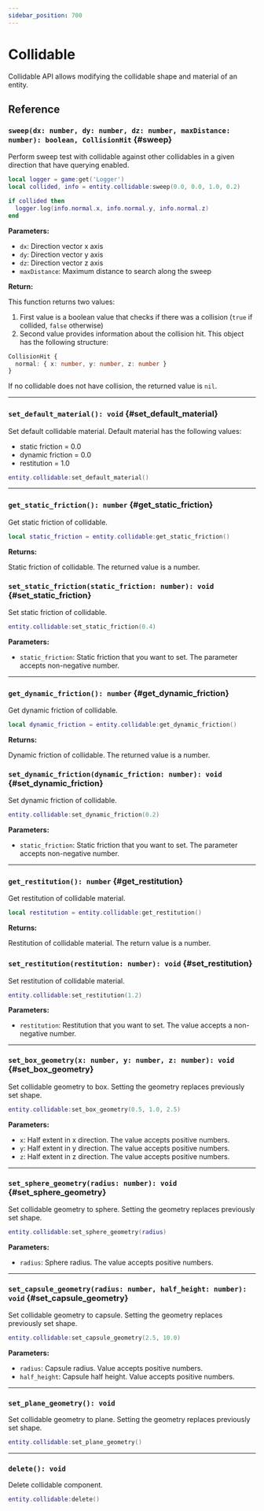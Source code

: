 ```yaml
---
sidebar_position: 700
---
```


# Collidable

Collidable API allows modifying the collidable shape and material of an entity.

## Reference

### `sweep(dx: number, dy: number, dz: number, maxDistance: number): boolean, CollisionHit` {#sweep}

Perform sweep test with collidable against other collidables in a given direction that have querying enabled.

```lua
local logger = game:get('Logger')
local collided, info = entity.collidable:sweep(0.0, 0.0, 1.0, 0.2)

if collided then
  logger.log(info.normal.x, info.normal.y, info.normal.z)
end
```

**Parameters:**

- `dx`: Direction vector x axis
- `dy`: Direction vector y axis
- `dz`: Direction vector z axis
- `maxDistance`: Maximum distance to search along the sweep

**Return:**

This function returns two values:

1. First value is a boolean value that checks if there was a collision (`true` if collided, `false` otherwise)
2. Second value provides information about the collision hit. This object has the following structure:

```ts
CollisionHit {
  normal: { x: number, y: number, z: number }
}
```

If no collidable does not have collision, the returned value is `nil`.

---

### `set_default_material(): void` {#set_default_material}

Set default collidable material. Default material has the following values:

- static friction = 0.0
- dynamic friction = 0.0
- restitution = 1.0

```lua
entity.collidable:set_default_material()
```

---

### `get_static_friction(): number` {#get_static_friction}

Get static friction of collidable.

```lua
local static_friction = entity.collidable:get_static_friction()
```

**Returns:**

Static friction of collidable. The returned value is a number.

### `set_static_friction(static_friction: number): void` {#set_static_friction}

Set static friction of collidable.

```lua
entity.collidable:set_static_friction(0.4)
```

**Parameters:**

- `static_friction`: Static friction that you want to set. The parameter accepts non-negative number.

---

### `get_dynamic_friction(): number` {#get_dynamic_friction}

Get dynamic friction of collidable.

```lua
local dynamic_friction = entity.collidable:get_dynamic_friction()
```

**Returns:**

Dynamic friction of collidable. The returned value is a number.

### `set_dynamic_friction(dynamic_friction: number): void` {#set_dynamic_friction}

Set dynamic friction of collidable.

```lua
entity.collidable:set_dynamic_friction(0.2)
```

**Parameters:**

- `static_friction`: Static friction that you want to set. The parameter accepts non-negative number.

---

### `get_restitution(): number` {#get_restitution}

Get restitution of collidable material.

```lua
local restitution = entity.collidable:get_restitution()
```

**Returns:**

Restitution of collidable material. The return value is a number.

### `set_restitution(restitution: number): void` {#set_restitution}

Set restitution of collidable material.

```lua
entity.collidable:set_restitution(1.2)
```

**Parameters:**

- `restitution`: Restitution that you want to set. The value accepts a non-negative number.

---

### `set_box_geometry(x: number, y: number, z: number): void` {#set_box_geometry}

Set collidable geometry to box. Setting the geometry replaces previously set shape.

```lua
entity.collidable:set_box_geometry(0.5, 1.0, 2.5)
```

**Parameters:**

- `x`: Half extent in x direction. The value accepts positive numbers.
- `y`: Half extent in y direction. The value accepts positive numbers.
- `z`: Half extent in z direction. The value accepts positive numbers.

---

### `set_sphere_geometry(radius: number): void` {#set_sphere_geometry}

Set collidable geometry to sphere. Setting the geometry replaces previously set shape.

```lua
entity.collidable:set_sphere_geometry(radius)
```

**Parameters:**

- `radius`: Sphere radius. The value accepts positive numbers.

---

### `set_capsule_geometry(radius: number, half_height: number): void` {#set_capsule_geometry}

Set collidable geometry to capsule. Setting the geometry replaces previously set shape.

```lua
entity.collidable:set_capsule_geometry(2.5, 10.0)
```

**Parameters:**

- `radius`: Capsule radius. Value accepts positive numbers.
- `half_height`: Capsule half height. Value accepts positive numbers.

---

### `set_plane_geometry(): void`

Set collidable geometry to plane. Setting the geometry replaces previously set shape.

```lua
entity.collidable:set_plane_geometry()
```

---

### `delete(): void`

Delete collidable component.

```lua
entity.collidable:delete()
```
